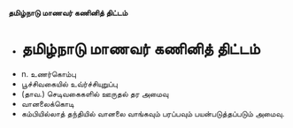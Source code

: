 **தமிழ்நாடு மாணவர் கணினித் திட்டம்**
- # தமிழ்நாடு மாணவர் கணினித் திட்டம்
- n. உணர்கொம்பு
- பூச்சிவகையில் உவ்ர்ச்சியுறுப்பு
- (தாவ.) செடிவகைகளில் ஊருதல் தர அமைவு
- வானலைக்கொடி
- கம்பியில்லாத் தந்தியில் வானலை வாங்கவும் பரப்பவும் பயன்படுத்தப்படும் அமைவு.

